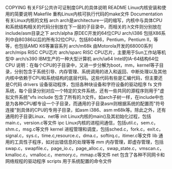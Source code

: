 COPYING         有关FSF公共许可证制度GPL的具体说明
README          Linux内核安装和使用的简要说明
Makefile        重构Linux内核可执行代码的make文件
Documentation   有关Linux内核的文档
arch            arch是architecture一词的缩写，内核中与具体CPU和系统结构相关的代码分别放在下一层的子目录中，而相关的.h文件则分别放在include/asm目录之下
arch/alpha      原DEC开发的64位CPU
arch/i386       包括X86系列中自80386以后的所有32位CPU，包括80486，Pentium，Pentium II，等等，也包括AMD K6等兼容系列
arch/m68k       由Motorola开发的68000系列
arch/mips       RISC CPU芯片
arch/sparc      RISC CPU芯片，主要用于Sun工作站等机型中
arch/s390       IBM生产的一种大型计算机
arch/ia64       Intel的IA-64结构64位CPU
说明：在每个CPU的子目录中，又进一步分解为boot，mm，kernel等子目录，分别包含于系统引导、内存管理、系统调用的进入和返回、中断处理以及其他内核中依赖于CPU和系统结构的底层代码。这些代码有些是汇编代码，但主要还是C代码
drivers         设备驱动程序，包括各种块设备和字符设备的驱动程序
fs              文件系统，每个目录分别对应一个特定的文件系统，还有一些共同的源程序则用于"虚拟文件系统"vfs
include         包含了所有的.h文件。如arch子树一样，在include中也是为各种CPU都专设一个子目录，而通用的子目录asm则根据系统的配置而"符号连接"到具体的CPU的专用子目录，如asm i386、asm m68k等。除此之外，还有通用的子目录Linux、net等
init            Linux内核的main()及其初始化过程，包括main.c，version.c等文件
ipc             Linux内核的进程间通信，包括util.c，sem.c，shm.c，msg.c等文件
kernel          进程管理和调度，包括sched.c，fork.c，exit.c，signal.c，sys.c，time.c,resource.c，dma.c，softirq.c，itimer.c等文件
lib             通用的工具性子程序，如对出错信息的处理等等
mm              内存管理，即虚存管理，包括swap.c，swapfile.c，page_io.c，page_alloc.c，swap_state.c，vmscan.c，kmalloc.c，vmalloc.c，memory.c，mmap.c等文件
net             包含了各种不同网卡和网络规程的驱动程序
scripts         用于系统配置的命令文件
